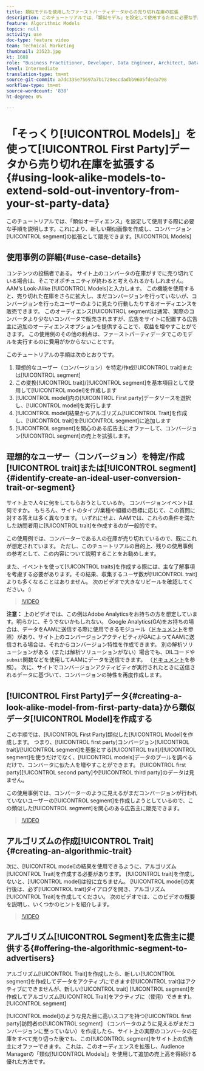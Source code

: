 ```yaml
---
title: 類似モデルを使用したファーストパーティデータからの売り切れ在庫の拡張
description: このチュートリアルでは、「類似モデル」を設定して使用するために必要な手順を順を追って説明します。これにより、類似した新しいオーディエンスを作成し、コンバージョンセグメントの拡張として販売できます。
feature: Algorithmic Models
topics: null
activity: use
doc-type: feature video
team: Technical Marketing
thumbnail: 23523.jpg
kt: 1688
role: "Business Practitioner, Developer, Data Engineer, Architect, Data Architect, Administrator, Leader"
level: Intermediate
translation-type: tm+mt
source-git-commit: a7dc335e75697a7b1720eccdadbb9605fdeda798
workflow-type: tm+mt
source-wordcount: '838'
ht-degree: 0%

---
```



# 「そっくり[!UICONTROL Models]」を使って[!UICONTROL First Party]データから売り切れ在庫を拡張する{#using-look-alike-models-to-extend-sold-out-inventory-from-your-st-party-data}

このチュートリアルでは、「類似オーディエンス」を設定して使用する際に必要な手順を説明します。これにより、新しい類似画像を作成し、コンバージョン[!UICONTROL segment]の拡張として販売できます。[!UICONTROL Models]

## 使用事例の詳細{#use-case-details}

コンテンツの投稿者である。 サイト上のコンバータの在庫がすでに売り切れている場合は、そこでオポチュニティが終わると考えられるかもしれません。 AAM’s Look-Alike [!UICONTROL Models]と入力します。 この機能を使用すると、売り切れた在庫をさらに拡大し、まだコンバージョンを行っていないが、コンバージョンを行ったユーザーのように見たり行動したりするオーディエンスを販売できます。 このオーディエンス[!UICONTROL segment]は通常、実際のコンバータより少ないコンバータで販売されますが、広告をサイトに配置する広告主に追加のオーディエンスオプションを提供することで、収益を増やすことができます。 この使用例のその他の利点は、ファーストパーティデータでこのモデルを実行するのに費用がかからないことです。

このチュートリアルの手順は次のとおりです。

1. 理想的なユーザー（コンバージョン）を特定/作成[!UICONTROL trait]または[!UICONTROL segment]
1. この変換[!UICONTROL trait]/[!UICONTROL segment]を基本項目として使用して[!UICONTROL model]を作成します
1. [!UICONTROL model]内の[!UICONTROL First party]データソースを選択し、[!UICONTROL model]を実行します
1. [!UICONTROL model]結果からアルゴリズム[!UICONTROL Trait]を作成し、[!UICONTROL trait]を[!UICONTROL segment]に追加します
1. [!UICONTROL segment]を関心のある広告主にオファーして、コンバージョン[!UICONTROL segment]の売上を拡張します。

## 理想的なユーザー（コンバージョン）を特定/作成[!UICONTROL trait]または[!UICONTROL segment] {#identify-create-an-ideal-user-conversion-trait-or-segment}

サイト上で人々に何をしてもらおうとしているか。 コンバージョンイベントは何ですか。 もちろん、サイトのタイプ/業種や組織の目標に応じて、この質問に対する答えは多く異なります。 いずれにせよ、AAMでは、これらの条件を満たした訪問者用に[!UICONTROL trait]を作成するのが一般的です。

この使用例では、コンバーターである人の在庫が売り切れているので、既にこれが想定されています。 ただし、このチュートリアルの目的上、残りの使用事例の参考として、この内容について説明することをお勧めします。

また、イベントを使って[!UICONTROL traits]を作成する際には、主な了解事項を考慮する必要があります。その結果、収集するユーザ数が[!UICONTROL trait]よりも多くなることはありません。 次のビデオで大きなリビールを確認してください。:)

>[!VIDEO](https://video.tv.adobe.com/v/23431/?quality=12)

**注意：** 上のビデオでは、この例はAdobe Analyticsをお持ちの方を想定しています。明らかに、そうでないかもしれない。 Google Analytics(GA)をお持ちの場合は、データをAAMに送信する際に使用できるモジュール（[ドキュメント](https://marketing.adobe.com/resources/help/en_US/aam/dil-google-universal-analytics.html)を参照）があり、サイト上のコンバージョンアクティビティがGAによってAAMに送信される場合は、それからコンバージョン特性を作成できます。 別の解析ソリューションがある（または解析ソリューションがない）場合でも、DILコードや`submit`関数などを使用してAAMにデータを送信できます。 （[ドキュメント](https://marketing.adobe.com/resources/help/en_US/aam/c_dil.html)を参照）。 次に、サイトでコンバージョンアクティビティが実行されたときに送信されるデータに基づいて、コンバージョンの特性を再度作成します。

## [!UICONTROL First Party]データ{#creating-a-look-alike-model-from-first-party-data}から類似データ[!UICONTROL Model]を作成する

この手順では、[!UICONTROL First Party]類似した[!UICONTROL Model]を作成します。 つまり、[!UICONTROL first party]コンバージョン[!UICONTROL trait]/[!UICONTROL segment]を基盤とする[!UICONTROL trait]/[!UICONTROL segment]を使うだけでなく、[!UICONTROL models]データのプールを調べるだけで、コンバータに似た人を増やすことができます。 [!UICONTROL first party][!UICONTROL second party]や[!UICONTROL third party]のデータは見ません。

この使用事例では、コンバーターのように見えるがまだコンバージョンが行われていないユーザーの[!UICONTROL segment]を作成しようとしているので、この類似した[!UICONTROL segment]を関心のある広告主に販売できます。

>[!VIDEO](https://video.tv.adobe.com/v/23504/?quality-12)

## アルゴリズムの作成[!UICONTROL Trait] {#creating-an-algorithmic-trait}

次に、[!UICONTROL model]の結果を使用できるように、アルゴリズム[!UICONTROL Trait]を作成する必要があります。 [!UICONTROL trait]を作成しないと、[!UICONTROL model]は役に立ちません。 [!UICONTROL model]の実行後は、必ず[!UICONTROL trait]ダイアログを開き、アルゴリズム[!UICONTROL Trait]を作成してください。 次のビデオでは、このビデオの概要を説明し、いくつかのヒントを紹介します。

>[!VIDEO](https://video.tv.adobe.com/v/23523/?quality=12)

## アルゴリズム[!UICONTROL Segment]を広告主に提供する{#offering-the-algorithmic-segment-to-advertisers}

アルゴリズム[!UICONTROL Trait]を作成したら、新しい[!UICONTROL segment]を作成してデータをアクティブにできます([!UICONTROL trait]はアクティブにできませんが、新しい[!UICONTROL trait] [!UICONTROL segment]を作成してアルゴリズム[!UICONTROL Trait]をアクティブに（使用）できます)。[!UICONTROL segment]

[!UICONTROL model]のような見た目に高いスコアを持つ[!UICONTROL first party]訪問者の[!UICONTROL segment] （コンバータのように見えるがまだコンバージョンに至っていない）を作成したら、サイト上の実際のコンバータの在庫をすべて売り切った後でも、この[!UICONTROL segment]をサイト上の広告主にオファーできます。 これは、このオーディエンスを拡張し、Audience Managerの「類似[!UICONTROL Models]」を使用して追加の売上高を得続ける優れた方法です。
